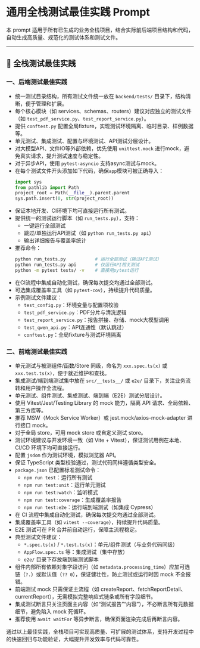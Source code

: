 # 通用全栈测试最佳实践 Prompt

本 prompt 适用于所有已生成的业务全栈项目，结合实际前后端项目结构和代码，自动生成高质量、规范化的测试体系和测试文件。

---

## 🧪 全栈测试最佳实践

### 一、后端测试最佳实践
- 统一测试目录结构，所有测试文件统一放在 `backend/tests/` 目录下，结构清晰，便于管理和扩展。
- 每个核心模块（如 services、schemas、routers）建议对应独立的测试文件（如 `test_pdf_service.py`、`test_report_service.py`）。
- 提供 `conftest.py` 配置全局fixture，实现测试环境隔离、临时目录、样例数据等。
- 单元测试、集成测试、配置与环境测试、API测试分层设计。
- 对大模型API、文件IO等外部依赖，优先使用 `unittest.mock` 进行mock，避免真实请求，提升测试速度与稳定性。
- 对于异步API，使用 `pytest-asyncio` 支持async测试与mock。
- 在每个测试文件开头添加如下代码，确保`app`模块可被正确导入：
  ```python
  import sys
  from pathlib import Path
  project_root = Path(__file__).parent.parent
  sys.path.insert(0, str(project_root))
  ```
- 保证本地开发、CI环境下均可直接运行所有测试。
- 提供统一的测试运行脚本（如 `run_tests.py`），支持：
  - 一键运行全部测试
  - 跳过/单独运行API测试（如 `python run_tests.py api`）
  - 输出详细报告与覆盖率统计
- 推荐命令：
  ```bash
  python run_tests.py           # 运行全部测试（跳过API测试）
  python run_tests.py api       # 仅运行API相关测试
  python -m pytest tests/ -v    # 直接用pytest运行
  ```
- 在CI流程中集成自动化测试，确保每次提交均通过全部测试。
- 可选集成覆盖率工具（如 `pytest-cov`），持续提升代码质量。
- 示例测试文件建议：
  - `test_config.py`：环境变量与配置项校验
  - `test_pdf_service.py`：PDF分片与清洗逻辑
  - `test_report_service.py`：报告拼接、存储、mock大模型调用
  - `test_qwen_api.py`：API连通性（默认跳过）
  - `conftest.py`：全局fixture与测试环境隔离

### 二、前端测试最佳实践
- 单元测试与被测组件/函数/Store 同级，命名为 `xxx.spec.ts(x)` 或 `xxx.test.ts(x)`，便于就近维护和查找。
- 集成测试/端到端测试集中放在 `src/__tests__/` 或 `e2e/` 目录下，关注业务流转和用户操作全流程。
- 单元测试、组件测试、集成测试、端到端（E2E）测试分层设计。
- 使用 Vitest/Jest/Testing Library 的 mock 能力，隔离 API 请求、全局依赖、第三方库等。
- 推荐 MSW（Mock Service Worker）或 jest.mock/axios-mock-adapter 进行接口 mock。
- 对于全局 store，可用 mock store 或自定义测试 store。
- 测试环境建议与开发环境一致（如 Vite + Vitest），保证测试用例在本地、CI/CD 环境下均可直接运行。
- 配置 `jsdom` 作为测试环境，模拟浏览器 API。
- 保证 TypeScript 类型校验通过，测试代码同样遵循类型安全。
- `package.json` 已配置标准测试命令：
  - `npm run test`：运行所有测试
  - `npm run test:unit`：运行单元测试
  - `npm run test:watch`：监听模式
  - `npm run test:coverage`：生成覆盖率报告
  - `npm run test:e2e`：运行端到端测试（如集成 Cypress）
- 在 CI 流程中集成自动化测试，确保每次提交均通过全部测试。
- 集成覆盖率工具（如 `vitest --coverage`），持续提升代码质量。
- E2E 测试可在 PR 合并前自动运行，保障主流程稳定。
- 典型测试文件建议：
  - `*.spec.ts(x)` / `*.test.ts(x)`：单元/组件测试（与业务代码同级）
  - `AppFlow.spec.ts` 等：集成测试（集中存放）
  - `e2e/` 目录下存放端到端测试脚本
- 组件内部所有依赖对象字段访问（如 `metadata.processing_time`）应加可选链（`?.`）或默认值（`?? 0`），保证健壮性，防止测试或运行时因 mock 不全报错。
- 前端测试 mock 只需保证主流程（如 createReport、fetchReportDetail、currentReport），无需模拟完整响应式链条或所有字段细节。
- 集成测试断言只关注页面主内容（如“测试报告”“内容”），不必断言所有元数据细节，避免陷入 mock 死循环。
- 推荐使用 `await waitFor` 等异步断言，确保页面渲染完成后再断言内容。

通过以上最佳实践，全栈项目可实现高质量、可扩展的测试体系，支持开发过程中的快速回归与功能验证，大幅提升开发效率与代码可靠性。 